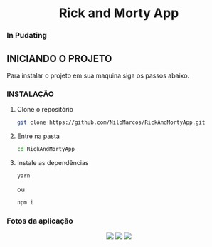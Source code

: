   <h1 align="center">Rick and Morty App</h1>

<!-- Getting Started -->

### In Pudating

## INICIANDO O PROJETO

Para instalar o projeto em sua maquina siga os passos abaixo.

### INSTALAÇÃO

1. Clone o repositório

   ```sh
   git clone https://github.com/NiloMarcos/RickAndMortyApp.git
   ```

2. Entre na pasta

   ```sh
   cd RickAndMortyApp
   ```

3. Instale as dependências

   ```sh
   yarn
   ```

   ou

   ```sh
   npm i

### Fotos da aplicação

<div align="center">
   <img src="src/assets/Print 1.png">
   <img src="src/assets/Print 2.png">
   <img src="src/assets/Print 3.png">
</div>

